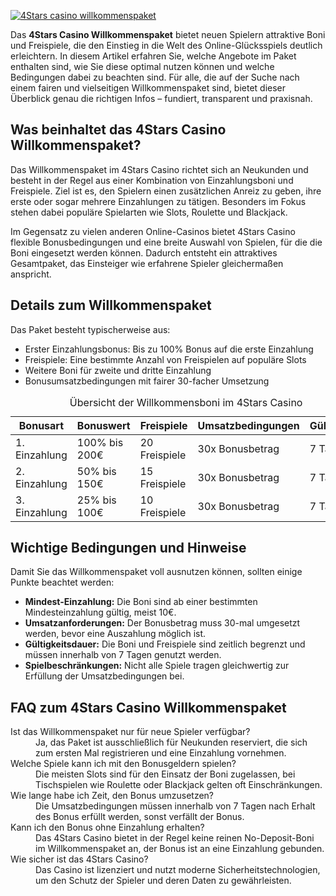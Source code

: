[![4Stars casino willkommenspaket](https://123-caf.pages.dev/gitsignup.png)](https://vrmoo.ru/Bt82HjjY)

<p>Das <strong>4Stars Casino Willkommenspaket</strong> bietet neuen Spielern attraktive Boni und Freispiele, die den Einstieg in die Welt des Online-Glücksspiels deutlich erleichtern. In diesem Artikel erfahren Sie, welche Angebote im Paket enthalten sind, wie Sie diese optimal nutzen können und welche Bedingungen dabei zu beachten sind. Für alle, die auf der Suche nach einem fairen und vielseitigen Willkommenspaket sind, bietet dieser Überblick genau die richtigen Infos – fundiert, transparent und praxisnah.</p>  <h2>Was beinhaltet das 4Stars Casino Willkommenspaket?</h2> <p>Das Willkommenspaket im 4Stars Casino richtet sich an Neukunden und besteht in der Regel aus einer Kombination von Einzahlungsboni und Freispiele. Ziel ist es, den Spielern einen zusätzlichen Anreiz zu geben, ihre erste oder sogar mehrere Einzahlungen zu tätigen. Besonders im Fokus stehen dabei populäre Spielarten wie Slots, Roulette und Blackjack.</p> <p>Im Gegensatz zu vielen anderen Online-Casinos bietet 4Stars Casino flexible Bonusbedingungen und eine breite Auswahl von Spielen, für die die Boni eingesetzt werden können. Dadurch entsteht ein attraktives Gesamtpaket, das Einsteiger wie erfahrene Spieler gleichermaßen anspricht.</p>  <h2>Details zum Willkommenspaket</h2> <p>Das Paket besteht typischerweise aus:</p> <ul>   <li>Erster Einzahlungsbonus: Bis zu 100% Bonus auf die erste Einzahlung</li>   <li>Freispiele: Eine bestimmte Anzahl von Freispielen auf populäre Slots</li>   <li>Weitere Boni für zweite und dritte Einzahlung</li>   <li>Bonusumsatzbedingungen mit fairer 30-facher Umsetzung</li> </ul>  <table>   <caption>Übersicht der Willkommensboni im 4Stars Casino</caption>   <thead>     <tr>       <th>Bonusart</th>       <th>Bonuswert</th>       <th>Freispiele</th>       <th>Umsatzbedingungen</th>       <th>Gültigkeit</th>     </tr>   </thead>   <tbody>     <tr>       <td>1. Einzahlung</td>       <td>100% bis 200€</td>       <td>20 Freispiele</td>       <td>30x Bonusbetrag</td>       <td>7 Tage</td>     </tr>     <tr>       <td>2. Einzahlung</td>       <td>50% bis 150€</td>       <td>15 Freispiele</td>       <td>30x Bonusbetrag</td>       <td>7 Tage</td>     </tr>     <tr>       <td>3. Einzahlung</td>       <td>25% bis 100€</td>       <td>10 Freispiele</td>       <td>30x Bonusbetrag</td>       <td>7 Tage</td>     </tr>   </tbody> </table>  <h2>Wichtige Bedingungen und Hinweise</h2> <p>Damit Sie das Willkommenspaket voll ausnutzen können, sollten einige Punkte beachtet werden:</p> <ul>   <li><strong>Mindest-Einzahlung:</strong> Die Boni sind ab einer bestimmten Mindesteinzahlung gültig, meist 10€.</li>   <li><strong>Umsatzanforderungen:</strong> Der Bonusbetrag muss 30-mal umgesetzt werden, bevor eine Auszahlung möglich ist.</li>   <li><strong>Gültigkeitsdauer:</strong> Die Boni und Freispiele sind zeitlich begrenzt und müssen innerhalb von 7 Tagen genutzt werden.</li>   <li><strong>Spielbeschränkungen:</strong> Nicht alle Spiele tragen gleichwertig zur Erfüllung der Umsatzbedingungen bei.</li> </ul>  <h2>FAQ zum 4Stars Casino Willkommenspaket</h2> <dl>   <dt>Ist das Willkommenspaket nur für neue Spieler verfügbar?</dt>   <dd>Ja, das Paket ist ausschließlich für Neukunden reserviert, die sich zum ersten Mal registrieren und eine Einzahlung vornehmen.</dd>    <dt>Welche Spiele kann ich mit den Bonusgeldern spielen?</dt>   <dd>Die meisten Slots sind für den Einsatz der Boni zugelassen, bei Tischspielen wie Roulette oder Blackjack gelten oft Einschränkungen.</dd>    <dt>Wie lange habe ich Zeit, den Bonus umzusetzen?</dt>   <dd>Die Umsatzbedingungen müssen innerhalb von 7 Tagen nach Erhalt des Bonus erfüllt werden, sonst verfällt der Bonus.</dd>    <dt>Kann ich den Bonus ohne Einzahlung erhalten?</dt>   <dd>Das 4Stars Casino bietet in der Regel keine reinen No-Deposit-Boni im Willkommenspaket an, der Bonus ist an eine Einzahlung gebunden.</dd>    <dt>Wie sicher ist das 4Stars Casino?</dt>   <dd>Das Casino ist lizenziert und nutzt moderne Sicherheitstechnologien, um den Schutz der Spieler und deren Daten zu gewährleisten.</dd> </dl>